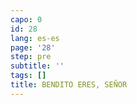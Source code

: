 ```yaml
---
capo: 0
id: 28
lang: es-es
page: '28'
step: pre
subtitle: ''
tags: []
title: BENDITO ERES, SEÑOR
---
```

